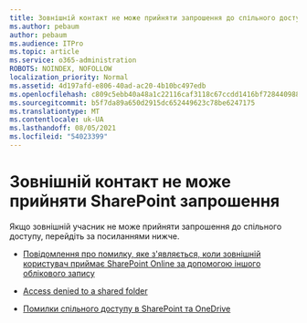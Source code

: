 ```yaml
---
title: Зовнішній контакт не може прийняти запрошення до спільного доступу
ms.author: pebaum
author: pebaum
ms.audience: ITPro
ms.topic: article
ms.service: o365-administration
ROBOTS: NOINDEX, NOFOLLOW
localization_priority: Normal
ms.assetid: 4d197afd-e806-40ad-ac20-4b10bc497edb
ms.openlocfilehash: c809c5ebb40a48a1c22116caf3118c67ccdd1416bf7284409886ed0c96250410
ms.sourcegitcommit: b5f7da89a650d2915dc652449623c78be6247175
ms.translationtype: MT
ms.contentlocale: uk-UA
ms.lasthandoff: 08/05/2021
ms.locfileid: "54023399"
---
```

# <a name="external-contact-is-unable-to-accept-a-sharepoint-invitation"></a>Зовнішній контакт не може прийняти SharePoint запрошення

Якщо зовнішній учасник не може прийняти запрошення до спільного доступу, перейдіть за посиланнями нижче.

- [Повідомлення про помилку, яке з'являється, коли зовнішній користувач приймає SharePoint Online за допомогою іншого облікового запису](https://docs.microsoft.com/sharepoint/support/sharing-and-permissions/error-when-external-user-accepts-an-invitation-by-using-another-account)

- [Access denied to a shared folder](https://docs.microsoft.com/sharepoint/support/sharing-and-permissions/cannot-access-shared-folder)

- [Помилки спільного доступу в SharePoint та OneDrive](https://docs.microsoft.com/sharepoint/sharepoint-onedrive-error-message)

